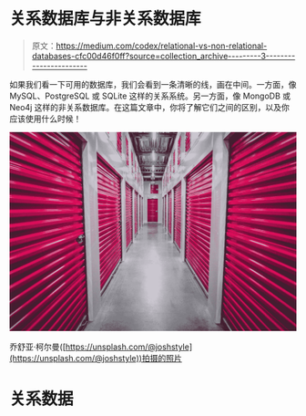 # 关系数据库与非关系数据库

> 原文：<https://medium.com/codex/relational-vs-non-relational-databases-cfc00d46f0ff?source=collection_archive---------3----------------------->

如果我们看一下可用的数据库，我们会看到一条清晰的线，画在中间。一方面，像 MySQL、PostgreSQL 或 SQLite 这样的关系系统。另一方面，像 MongoDB 或 Neo4j 这样的非关系数据库。在这篇文章中，你将了解它们之间的区别，以及你应该使用什么时候！

![](img/e0375aa87d6f7c7877f39e6c24b095a9.png)

乔舒亚·柯尔曼([https://unsplash.com/@joshstyle](https://unsplash.com/@joshstyle))拍摄的照片

# 关系数据